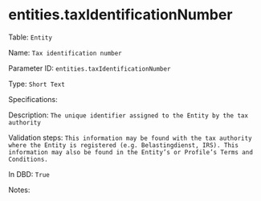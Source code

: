 # entities.taxIdentificationNumber

Table: ```Entity```

Name: ```Tax identification number```

Parameter ID: ```entities.taxIdentificationNumber```

Type: ```Short Text```

Specifications: 

Description: ```The unique identifier assigned to the Entity by the tax authority```

Validation steps: ```This information may be found with the tax authority where the Entity is registered (e.g. Belastingdienst, IRS). This information may also be found in the Entity’s or Profile’s Terms and Conditions.```

In DBD: ```True```

Notes: 

